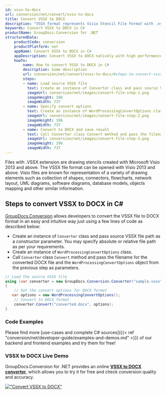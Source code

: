 ```yaml
---
id: vssx-to-docx
url: conversion/net/convert/vssx-to-docx
title: Convert VSSX to DOCX
description: "VSSX format represents Visio Stencil File Format with .vssx extension. Learn how to convert VSSX to DOCX file programmatically in C# language using GroupDocs.Conversion for .NET library."
keywords: Convert VSSX to DOCX in C#
productName: GroupDocs.Conversion for .NET
structuredData:
    productCode: conversion
    productPlatform: net
    appName: Convert VSSX to DOCX in C#
    appDescription: Convert VSSX to DOCX natively with high performance using C# language and server side GroupDocs.Conversion for .NET APIs, without the use of any software like Microsoft or Open Office.
    howTo:
        name: How to convert VSSX to DOCX in C# 
        description: Some description
        url: conversion/net/convert/vssx-to-docx/#steps-to-convert-vssx-to-docx-in-c
        steps:
        - name: Load source VSSX file 
          text: Create an instance of Converter class and pass source VSSX file path as a constructor parameter. You may specify absolute or relative file path as per your requirements. 
          imageUrl: conversion/net/images/convert-file-step-1.png
          imageHeight: 196
          imageWidth: 737
        - name: Specify convert options 
          text: Create an instance of WordProcessingConvertOptions class.
          imageUrl: conversion/net/images/convert-file-step-2.png
          imageHeight: 196
          imageWidth: 737
        - name: Convert to DOCX and save result 
          text: Call Converter class Convert method and pass the filename for the converted HTML file and the WordProcessingConvertOptions object from the previous step as parameters.
          imageUrl: conversion/net/images/convert-file-step-3.png
          imageHeight: 196
          imageWidth: 737
---
```


Files with .VSSX extension are drawing stencils created with Microsoft Visio 2013 and above. The VSSX file format can be opened with Visio 2013 and above. Visio files are known for representation of a variety of drawing elements such as collection of shapes, connectors, flowcharts, network layout, UML diagrams, software diagrams, database models, objects mapping and other similar information.

## Steps to convert VSSX to DOCX in C#

[GroupDocs.Conversion](https://products.groupdocs.com/conversion/net) allows developers to convert the VSSX file to DOCX format in an easy and intuitive way just using a few lines of code as described below:

* Create an instance of `Converter` class and pass source VSSX file path as a constructor parameter. You may specify absolute or relative file path as per your requirements. 
* Create an instance of `WordProcessingConvertOptions` class.
* Call `Converter` class `Convert` method and pass the filename for the converted DOCX file and the `WordProcessingConvertOptions` object from the previous step as parameters.

```csharp
// Load the source VSSX file
using (var converter = new GroupDocs.Conversion.Converter("sample.vssx"))
{
    // Set the convert options for DOCX format
   var options = new WordProcessingConvertOptions();
    // Convert to DOCX format
    converter.Convert("converted.docx", options);
}
```

### Code Examples

Please find more [use-cases and complete C# sources]({{< ref "conversion/net/developer-guide/examples-and-demos.md" >}}) of our backend and frontend examples and try them for free!

### VSSX to DOCX Live Demo

GroupDocs.Conversion for .NET provides an online [**VSSX to DOCX converter**](https://products.groupdocs.app/conversion/vssx-to-docx), which allows you to try it for free and check conversion quality and accuracy.

[!["Convert VSSX to DOCX"](conversion/net/images/convert-to-docx/convert-vssx-to-docx.png)](https://products.groupdocs.app/conversion/vssx-to-docx)